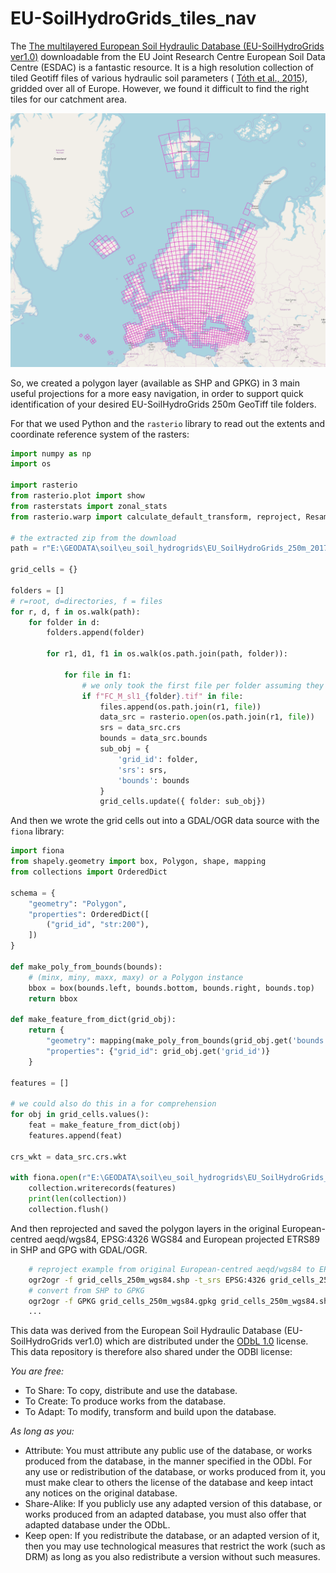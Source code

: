 # EU-SoilHydroGrids_tiles_nav

The [The multilayered European Soil Hydraulic Database (EU-SoilHydroGrids ver1.0)](https://esdac.jrc.ec.europa.eu/content/3d-soil-hydraulic-database-europe-1-km-and-250-m-resolution) downloadable from the EU Joint Research Centre
European Soil Data Centre (ESDAC) is a fantastic resource. It is a high resolution collection of tiled Geotiff files of various hydraulic soil parameters ( [Tóth et al., 2015](https://doi.org/10.1002/hyp.11203)), gridded over all of Europe. However, we found it difficult to find the right tiles for our catchment area.

![Grid Tiles over OSM basemap](grid_cells_250m_europe.png)

So, we created a polygon layer (available as SHP and GPKG) in 3 main useful projections for a more easy navigation, in order to support quick identification of your desired EU-SoilHydroGrids 250m GeoTiff tile folders.

For that we used Python and the `rasterio` library to read out the extents and coordinate reference system of the rasters:

```python
import numpy as np
import os

import rasterio
from rasterio.plot import show
from rasterstats import zonal_stats
from rasterio.warp import calculate_default_transform, reproject, Resampling

# the extracted zip from the download
path = r"E:\GEODATA\soil\eu_soil_hydrogrids\EU_SoilHydroGrids_250m_2017Feb08"

grid_cells = {}

folders = []
# r=root, d=directories, f = files
for r, d, f in os.walk(path):
    for folder in d:
        folders.append(folder)

        for r1, d1, f1 in os.walk(os.path.join(path, folder)):

            for file in f1:
                # we only took the first file per folder assuming they share the same extent and coordinate reference system
                if f"FC_M_sl1_{folder}.tif" in file:
                    files.append(os.path.join(r1, file))
                    data_src = rasterio.open(os.path.join(r1, file))
                    srs = data_src.crs
                    bounds = data_src.bounds
                    sub_obj = {
                        'grid_id': folder,
                        'srs': srs,
                        'bounds': bounds
                    }
                    grid_cells.update({ folder: sub_obj})
```

And then we wrote the grid cells out into a GDAL/OGR data source with the `fiona` library:

```python
import fiona
from shapely.geometry import box, Polygon, shape, mapping
from collections import OrderedDict

schema = {
    "geometry": "Polygon",
    "properties": OrderedDict([
        ("grid_id", "str:200"),
    ])
}

def make_poly_from_bounds(bounds):
    # (minx, miny, maxx, maxy) or a Polygon instance
    bbox = box(bounds.left, bounds.bottom, bounds.right, bounds.top)
    return bbox

def make_feature_from_dict(grid_obj):
    return {
        "geometry": mapping(make_poly_from_bounds(grid_obj.get('bounds'))),
        "properties": {"grid_id": grid_obj.get('grid_id')}
    }

features = []

# we could also do this in a for comprehension
for obj in grid_cells.values():
    feat = make_feature_from_dict(obj)
    features.append(feat)

crs_wkt = data_src.crs.wkt

with fiona.open(r"E:\GEODATA\soil\eu_soil_hydrogrids\EU_SoilHydroGrids_250m_2017Feb08\grid_cells_250m_aeqd84.shp", "w", driver="ESRI Shapefile", schema=schema, crs_wkt=crs_wkt) as collection:
    collection.writerecords(features)
    print(len(collection))
    collection.flush()
```

And then reprojected and saved the polygon layers in the original European-centred aeqd/wgs84, EPSG:4326  WGS84 and European projected ETRS89 in SHP and GPG with GDAL/OGR.

```bash
    # reproject example from original European-centred aeqd/wgs84 to EPSG:4326 WGS84
    ogr2ogr -f grid_cells_250m_wgs84.shp -t_srs EPSG:4326 grid_cells_250m_aeqd84.shp
    # convert from SHP to GPKG
    ogr2ogr -f GPKG grid_cells_250m_wgs84.gpkg grid_cells_250m_wgs84.shp
    ...
```

This data was derived from the European Soil Hydraulic Database (EU-SoilHydroGrids ver1.0) which are distributed under the [ODbL 1.0](https://www.opendatacommons.org/licenses/odbl/1.0/) license. This data repository is therefore also shared under the ODBl license:

*You are free:*

- To Share: To copy, distribute and use the database.
- To Create: To produce works from the database.
- To Adapt: To modify, transform and build upon the database.

*As long as you:*

- Attribute: You must attribute any public use of the database, or works produced from the database, in the manner specified in the ODbl. For any use or redistribution of the database, or works produced from it, you must make clear to others the license of the database and keep intact any notices on the original database.
- Share-Alike: If you publicly use any adapted version of this database, or works produced from an adapted database, you must also offer that adapted database under the ODbL.
- Keep open: If you redistribute the database, or an adapted version of it, then you may use technological measures that restrict the work (such as DRM) as long as you also redistribute a version without such measures.
